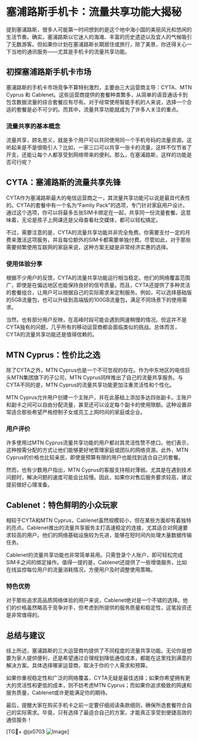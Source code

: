 # 塞浦路斯手机卡：流量共享功能大揭秘

提到塞浦路斯，很多人可能第一时间想到的是这个地中海小国的美丽风光和悠闲的生活节奏。确实，塞浦路斯以它迷人的海滩、丰富的历史遗迹以及宜人的气候吸引了无数游客。但如果你计划在塞浦路斯长期居住或旅行，除了美景，你还得关心一下当地的通讯服务——尤其是手机卡的流量共享功能。

## 初探塞浦路斯手机卡市场

塞浦路斯的手机卡市场竞争不算特别激烈，主要由三大运营商主导：CYTA、MTN Cyprus 和 Cablenet。这些运营商提供的套餐种类繁多，从简单的语音通话卡到包含数据流量的综合套餐应有尽有。对于经常使用智能手机的人来说，选择一个合适的套餐是必不可少的。而其中，流量共享功能就成为了许多人关注的重点。

### 流量共享的基本概念

流量共享，顾名思义，就是多个用户可以共同使用同一个手机号码的流量资源。这听起来是不是很吸引人？比如，一家三口可以共享一张卡的流量，这样不仅节省了开支，还能让每个人都享受到网络带来的便利。那么，在塞浦路斯，这样的功能是否可行呢？

## CYTA：塞浦路斯的流量共享先锋

CYTA作为塞浦路斯最大的电信运营商之一，其流量共享功能可以说是最具代表性的。CYTA的套餐中有一个名为“Family Pack”的选项，专门针对家庭用户设计。通过这个选项，你可以将最多五张SIM卡绑定在一起，共享同一份流量套餐。这意味着，无论是孩子上网课还是父母查看社交媒体，都可以轻松搞定。

不过，需要注意的是，CYTA的流量共享功能并非完全免费。你需要支付一定的月费来激活这项服务，并且每位额外的SIM卡都需要单独付费。尽管如此，对于那些需要频繁使用互联网的家庭来说，这种方案无疑是非常经济实惠的选择。

### 使用体验分享

根据不少用户的反馈，CYTA的流量共享功能运行相当稳定。他们的网络覆盖范围广，即使是在偏远地区也能保持良好的信号质量。而且，CYTA还提供了多种灵活的套餐组合，让用户可以根据自己的实际需求来定制服务。例如，可以选择基础版的5GB流量包，也可以升级到高端版的100GB流量包，满足不同场景下的使用需求。

当然，也有部分用户反映，在高峰时段可能会遇到网速稍慢的情况。但这并不是CYTA独有的问题，几乎所有的移动运营商都会面临类似的挑战。总体而言，CYTA的流量共享功能还是值得信赖的。

## MTN Cyprus：性价比之选

除了CYTA之外，MTN Cyprus也是一个不可忽视的存在。作为中东地区的电信巨头MTN集团旗下的子公司，MTN Cyprus同样推出了自己的流量共享服务。与CYTA不同的是，MTN Cyprus的流量共享功能更加注重灵活性和个性化。

MTN Cyprus允许用户创建一个主账户，并在此基础上添加多达四张副卡。主账户和副卡之间可以自由分配流量，甚至还可以设定每个副卡的使用限额。这种设置非常适合那些希望严格控制子女或员工上网时间的家庭或企业。

### 用户评价

许多使用过MTN Cyprus流量共享功能的用户都对其灵活性赞不绝口。他们表示，这种按需分配的方式让他们能够更好地管理家庭或团队的网络资源。此外，MTN Cyprus的价格也比较亲民，即使是预算有限的用户也能找到适合自己的套餐。

然而，也有少数用户指出，MTN Cyprus的客服支持相对薄弱。尤其是在遇到技术问题时，解决问题的速度可能会比较慢。因此，如果你对售后服务要求较高，建议提前做好心理准备。

## Cablenet：特色鲜明的小众玩家

相较于CYTA和MTN Cyprus，Cablenet虽然规模较小，但在某些方面却有着独特的亮点。Cablenet推出的流量共享服务主打高速稳定的连接，尤其适合对网速要求较高的用户。他们的网络基础设施较为先进，能够在短时间内处理大量数据传输任务。

Cablenet的流量共享功能也非常简单易用。只需登录个人账户，即可轻松完成SIM卡之间的绑定操作。值得一提的是，Cablenet还提供了一些增值服务，比如在线监控每位用户的流量消耗情况，方便用户及时调整使用策略。

### 特色优势

对于那些追求高品质网络体验的用户来说，Cablenet绝对是一个不错的选择。他们的价格虽然略高于竞争对手，但考虑到所提供的服务质量和稳定性，这笔投资还是非常值得的。

## 总结与建议

综上所述，塞浦路斯的三大运营商均提供了不同程度的流量共享功能。无论你是想要为家人提供便利，还是希望通过合理规划降低通信成本，都能在这里找到满意的解决方案。具体选择哪家运营商，取决于你的个人需求和预算。

如果你重视稳定性和广泛的网络覆盖，CYTA无疑是最佳选择；如果你希望拥有更大的灵活性和更低的成本，则不妨考虑MTN Cyprus；而如果你追求极致的网速和服务质量，Cablenet或许更能满足你的期待。

最后，提醒大家在购买手机卡之前一定要仔细阅读条款细则，确保所选套餐符合自己的实际需求。毕竟，只有选择了最适合自己的方案，才能真正享受到便捷高效的通信服务！

[TG💪+ @jx0703 ![Image](https://github.com/user-attachments/assets/dbca1d08-cadb-493c-b0ec-ad6f7a83f270)]